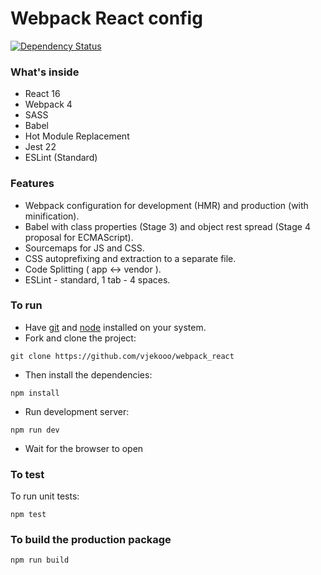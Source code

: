 # Webpack React config

[![Dependency Status](https://img.shields.io/david/ReactJSResources/react-webpack-babel.svg)](https://david-dm.org/dylang/npm-check)

### What's inside

* React 16
* Webpack 4
* SASS
* Babel
* Hot Module Replacement
* Jest 22
* ESLint (Standard)

### Features

* Webpack configuration for development (HMR) and production (with minification).
* Babel with class properties (Stage 3) and object rest spread (Stage 4 proposal for ECMAScript).
* Sourcemaps for JS and CSS.
* CSS autoprefixing and extraction to a separate file.
* Code Splitting ( app <-> vendor ).
* ESLint - standard, 1 tab - 4 spaces.

### To run

* Have [git](https://git-scm.com/) and [node](https://nodejs.org/en/) installed on your system.
* Fork and clone the project:

```
git clone https://github.com/vjekooo/webpack_react
```

* Then install the dependencies:

```
npm install
```

* Run development server:

```
npm run dev
```

 * Wait for the browser to open

### To test
To run unit tests:

```
npm test
```

### To build the production package

```
npm run build
```
